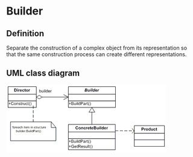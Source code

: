 # Builder

## Definition
Separate the construction of a complex object from its representation so that the same construction process can create different representations.
<BR>

## UML class diagram
![GitHub Logo](../../../Documentations/Images/DesignPatterns/builder.gif)

